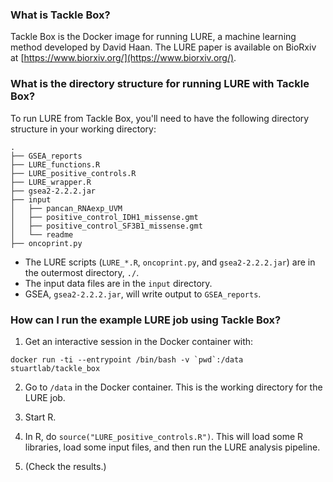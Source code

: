 ### What is Tackle Box?

Tackle Box is the Docker image for running LURE, a machine learning method developed by David Haan. The LURE paper is available on BioRxiv at [https://www.biorxiv.org/](https://www.biorxiv.org/).


### What is the directory structure for running LURE with Tackle Box?

To run LURE from Tackle Box, you'll need to have the following directory structure in your working directory:

```
.
├── GSEA_reports
├── LURE_functions.R
├── LURE_positive_controls.R
├── LURE_wrapper.R
├── gsea2-2.2.2.jar
├── input
│   ├── pancan_RNAexp_UVM
│   ├── positive_control_IDH1_missense.gmt
│   ├── positive_control_SF3B1_missense.gmt
│   └── readme
├── oncoprint.py
```

- The LURE scripts (`LURE_*.R`, `oncoprint.py`, and `gsea2-2.2.2.jar`) are in the outermost directory, `./`.
- The input data files are in the `input` directory.
- GSEA, `gsea2-2.2.2.jar`, will write output to `GSEA_reports`.


### How can I run the example LURE job using Tackle Box?

1. Get an interactive session in the Docker container with:
```
docker run -ti --entrypoint /bin/bash -v `pwd`:/data stuartlab/tackle_box
```


2. Go to `/data` in the Docker container. This is the working directory for the LURE job.


3. Start R.


4. In R, do `source("LURE_positive_controls.R")`. This will load some R libraries, load some input files, and then run the LURE analysis pipeline.


5. (Check the results.)
